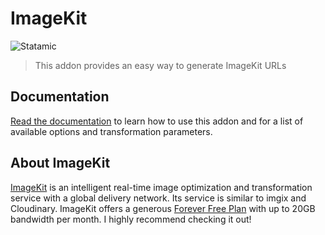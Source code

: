 # ImageKit

![Statamic](https://flat.badgen.net/badge/Statamic/3.0+/FF269E)

> This addon provides an easy way to generate ImageKit URLs

## Documentation

[Read the documentation](https://statamic.com/addons/aerni/imagekit/docs) to learn how to use this addon and for a list of available options and transformation parameters.

## About ImageKit

[ImageKit](https://imagekit.io/) is an intelligent real-time image optimization and transformation service with a global delivery network. Its service is similar to imgix and Cloudinary. ImageKit offers a generous [Forever Free Plan](https://imagekit.io/plans) with up to 20GB bandwidth per month. I highly recommend checking it out!
